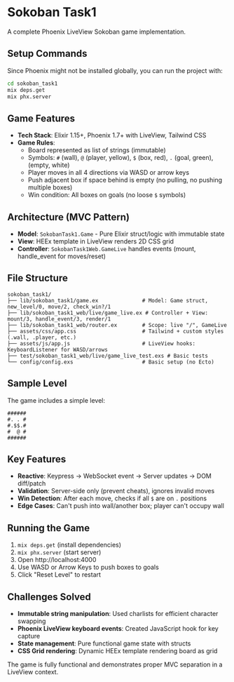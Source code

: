 # Sokoban Task1

A complete Phoenix LiveView Sokoban game implementation.

## Setup Commands

Since Phoenix might not be installed globally, you can run the project with:

```bash
cd sokoban_task1
mix deps.get
mix phx.server
```

## Game Features

- **Tech Stack**: Elixir 1.15+, Phoenix 1.7+ with LiveView, Tailwind CSS
- **Game Rules**: 
  - Board represented as list of strings (immutable)
  - Symbols: `#` (wall), `@` (player, yellow), `$` (box, red), `.` (goal, green), ` ` (empty, white)
  - Player moves in all 4 directions via WASD or arrow keys
  - Push adjacent box if space behind is empty (no pulling, no pushing multiple boxes)
  - Win condition: All boxes on goals (no loose `$` symbols)

## Architecture (MVC Pattern)

- **Model**: `SokobanTask1.Game` - Pure Elixir struct/logic with immutable state
- **View**: HEEx template in LiveView renders 2D CSS grid 
- **Controller**: `SokobanTask1Web.GameLive` handles events (mount, handle_event for moves/reset)

## File Structure

```
sokoban_task1/
├── lib/sokoban_task1/game.ex              # Model: Game struct, new_level/0, move/2, check_win?/1
├── lib/sokoban_task1_web/live/game_live.ex # Controller + View: mount/3, handle_event/3, render/1
├── lib/sokoban_task1_web/router.ex        # Scope: live "/", GameLive
├── assets/css/app.css                     # Tailwind + custom styles (.wall, .player, etc.)
├── assets/js/app.js                       # LiveView hooks: KeyboardListener for WASD/arrows
├── test/sokoban_task1_web/live/game_live_test.exs # Basic tests
└── config/config.exs                      # Basic setup (no Ecto)
```

## Sample Level

The game includes a simple level:
```
######
#. . #
#.$$.#
#  @ #
######
```

## Key Features

- **Reactive**: Keypress → WebSocket event → Server updates → DOM diff/patch
- **Validation**: Server-side only (prevent cheats), ignores invalid moves
- **Win Detection**: After each move, checks if all `$` are on `.` positions
- **Edge Cases**: Can't push into wall/another box; player can't occupy wall

## Running the Game

1. `mix deps.get` (install dependencies)
2. `mix phx.server` (start server)
3. Open http://localhost:4000
4. Use WASD or Arrow Keys to push boxes to goals
5. Click "Reset Level" to restart

## Challenges Solved

- **Immutable string manipulation**: Used charlists for efficient character swapping
- **Phoenix LiveView keyboard events**: Created JavaScript hook for key capture
- **State management**: Pure functional game state with structs
- **CSS Grid rendering**: Dynamic HEEx template rendering board as grid

The game is fully functional and demonstrates proper MVC separation in a LiveView context.